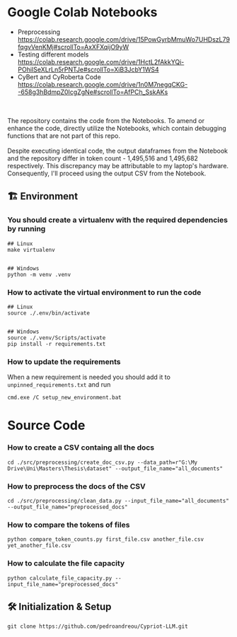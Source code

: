 # Google Colab Notebooks
- Preprocessing
    https://colab.research.google.com/drive/15PowGyrbMmuWo7UHDszL79fqgvVenKMj#scrollTo=AxXFXqijO9yW
- Testing different models
    https://colab.research.google.com/drive/1HctL2fAkkYQi-POhiISeXLrLn5rPNTJe#scrollTo=XiB3JcbY1WS4
- CyBert and CyRoberta Code
    https://colab.research.google.com/drive/1n0M7negqCKG--658g3hBdmpZ0IcgZgNe#scrollTo=AfPCh_SskAKs
<br>
<br>
The repository contains the code from the Notebooks. To amend or enhance the code, directly utilize the Notebooks, which contain debugging functions that are not part of this repo.
<br>
<br>
Despite executing identical code, the output dataframes from the Notebook and the repository differ in token count - 1,495,516 and 1,495,682 respectively. This discrepancy may be attributable to my laptop's hardware. Consequently, I'll proceed using the output CSV from the Notebook.


## :building_construction: Environment

### You should create a virtualenv with the required dependencies by running
```
## Linux
make virtualenv


## Windows
python -m venv .venv
```


### How to activate the virtual environment to run the code
```
## Linux
source ./.env/bin/activate


## Windows
source ./.venv/Scripts/activate
pip install -r requirements.txt
```


### How to update the requirements
When a new requirement is needed you should add it to `unpinned_requirements.txt` and run
```
cmd.exe /C setup_new_environment.bat
```


# Source Code
### How to create a CSV containg all the docs
```
cd ./src/preprocessing/create_doc_csv.py --data_path=r"G:\My Drive\Uni\Masters\Thesis\dataset" --output_file_name="all_documents"
```


### How to preprocess the docs of the CSV
```
cd ./src/preprocessing/clean_data.py --input_file_name="all_documents" --output_file_name="preprocessed_docs"
```


### How to compare the tokens of files
```
python compare_token_counts.py first_file.csv another_file.csv yet_another_file.csv
```


### How to calculate the file capacity
```
python calculate_file_capacity.py --input_file_name="preprocessed_docs"
```


## 🛠 Initialization & Setup
    git clone https://github.com/pedroandreou/Cypriot-LLM.git
